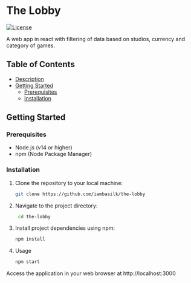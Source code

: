 # The Lobby

[![License](https://img.shields.io/badge/License-MIT-blue.svg)](LICENSE)

A web app in react with filtering of data based on studios, currency and category of games.

## Table of Contents

- [Description](#description)
- [Getting Started](#getting-started)
  - [Prerequisites](#prerequisites)
  - [Installation](#installation)

## Getting Started

### Prerequisites
- Node.js (v14 or higher)
- npm (Node Package Manager)

### Installation

1. Clone the repository to your local machine:

   ```bash
   git clone https://github.com/iambasilk/the-lobby

   ```

2. Navigate to the project directory:

   ```bash
    cd the-lobby

   ```

3. Install project dependencies using npm:

   ```bash
   npm install

   ```

4. Usage
   ```bash
   npm start

   ```

Access the application in your web browser at http://localhost:3000
